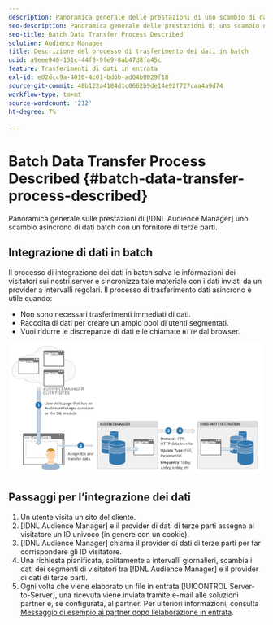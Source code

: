 ```yaml
---
description: Panoramica generale delle prestazioni di uno scambio di dati batch asincrono con un fornitore di terze parti in Audience Manager.
seo-description: Panoramica generale delle prestazioni di uno scambio di dati batch asincrono con un fornitore di terze parti in Audience Manager.
seo-title: Batch Data Transfer Process Described
solution: Audience Manager
title: Descrizione del processo di trasferimento dei dati in batch
uuid: a9eee940-151c-44f8-9fe9-8ab47d8fa45c
feature: Trasferimenti di dati in entrata
exl-id: e02dcc9a-4010-4c01-bd6b-ad04b8029f18
source-git-commit: 48b122a4184d1c0662b9de14e92f727caa4a9d74
workflow-type: tm+mt
source-wordcount: '212'
ht-degree: 7%

---
```


# Batch Data Transfer Process Described {#batch-data-transfer-process-described}

Panoramica generale sulle prestazioni di [!DNL Audience Manager] uno scambio asincrono di dati batch con un fornitore di terze parti.

## Integrazione di dati in batch

<!-- c_async.xml -->

Il processo di integrazione dei dati in batch salva le informazioni dei visitatori sui nostri server e sincronizza tale materiale con i dati inviati da un provider a intervalli regolari. Il processo di trasferimento dati asincrono è utile quando:

* Non sono necessari trasferimenti immediati di dati.
* Raccolta di dati per creare un ampio pool di utenti segmentati.
* Vuoi ridurre le discrepanze di dati e le chiamate `HTTP` dal browser.

![](assets/s2s_70.png)

## Passaggi per l’integrazione dei dati

1. Un utente visita un sito del cliente.
1. [!DNL Audience Manager] e il provider di dati di terze parti assegna al visitatore un ID univoco (in genere con un cookie).
1. [!DNL Audience Manager] chiama il provider di dati di terze parti per far corrispondere gli ID visitatore.
1. Una richiesta pianificata, solitamente a intervalli giornalieri, scambia i dati dei segmenti di visitatori tra [!DNL Audience Manager] e il provider di dati di terze parti.
1. Ogni volta che viene elaborato un file in entrata [!UICONTROL Server-to-Server], una ricevuta viene inviata tramite e-mail alle soluzioni partner e, se configurata, al partner. Per ulteriori informazioni, consulta [Messaggio di esempio ai partner dopo l’elaborazione in entrata](../../../integration/sending-audience-data/batch-data-transfer-explained/inbound-receipt-message.md).
